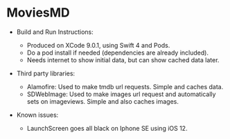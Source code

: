 MoviesMD
========

- Build and Run Instructions:
	- Produced on XCode 9.0.1, using Swift 4 and Pods.
	- Do a pod install if needed (dependencies are already included).
	- Needs internet to show initial data, but can show cached data later.

- Third party libraries:
	- Alamofire: Used to make tmdb url requests. Simple and caches data.
	- SDWebImage: Used to make images url request and automatically sets on imageviews. Simple and also caches images.

- Known issues:
	- LaunchScreen goes all black on Iphone SE using iOS 12.
